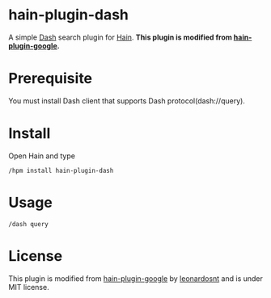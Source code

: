 # hain-plugin-dash

A simple [Dash](https://kapeli.com/dash) search plugin for [Hain](https://github.com/appetizermonster/hain).
**This plugin is modified from [hain-plugin-google](https://github.com/leonardosnt/hain-plugin-google).**

# Prerequisite
You must install Dash client that supports Dash protocol(dash://query).

# Install
Open Hain and type

```
/hpm install hain-plugin-dash
```

# Usage
```
/dash query
```

# License
This plugin is modified from [hain-plugin-google](https://github.com/leonardosnt/hain-plugin-google) by [leonardosnt](https://github.com/leonardosnt) and is under MIT license.

